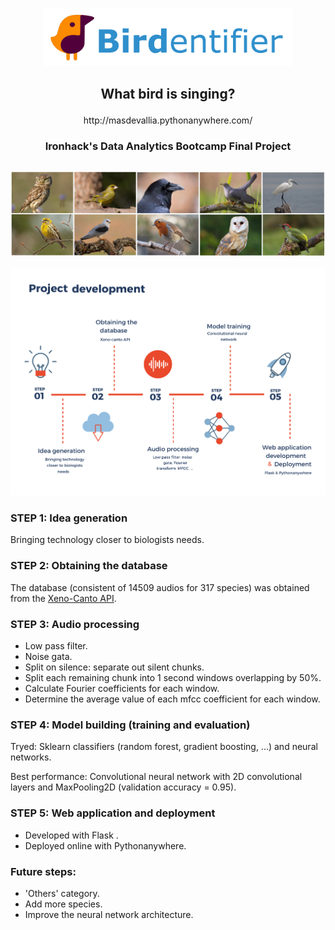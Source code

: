 
<p align="center"><img  src="https://raw.githubusercontent.com/Masdevallia/what-bird-is-singing/master/images/logo.jpg" width="400"></p>

## <p align="center">What bird is singing?</p>
<p align="center">http://masdevallia.pythonanywhere.com/</p>

### <p align="center">Ironhack's Data Analytics Bootcamp Final Project</p>

## 

<p align="center"><img  src="https://raw.githubusercontent.com/Masdevallia/what-bird-is-singing/master/images/photosall.png" width="900"></p>

<p align="center"><img  src="https://raw.githubusercontent.com/Masdevallia/what-bird-is-singing/master/images/index.jpg" width="700"></p>

### STEP 1: Idea generation
Bringing technology closer to biologists needs.

### STEP 2: Obtaining the database
The database (consistent of 14509 audios for 317 species) was obtained from the [Xeno-Canto API](https://www.xeno-canto.org/explore/api).

### STEP 3: Audio processing
- Low pass filter.
- Noise gata.
- Split on silence: separate out silent chunks.
- Split each remaining chunk into 1 second windows overlapping by 50%.
- Calculate Fourier coefficients for each window.
- Determine the average value of each mfcc coefficient for each window.

### STEP 4: Model building (training and evaluation)
Tryed: Sklearn classifiers (random forest, gradient boosting, ...) and neural networks.

Best performance: Convolutional neural network with 2D convolutional layers and MaxPooling2D (validation accuracy = 0.95).

### STEP 5: Web application and deployment
- Developed with Flask .
- Deployed online with Pythonanywhere.

### Future steps:
- 'Others' category.
- Add more species.
- Improve the neural network architecture.